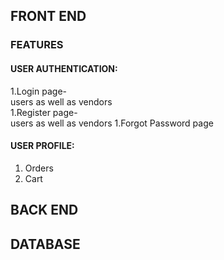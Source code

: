 
## FRONT END

### FEATURES

#### USER AUTHENTICATION:
1.Login page-  
  users as well as vendors  
1.Register page-  
  users as well as vendors 
1.Forgot Password page

#### USER PROFILE:
1. Orders
1. Cart


## BACK END


## DATABASE







<!-- separate database for username password and other things -->
<!-- tight security -->
<!-- database vs file space -->
<!-- convert images to base 64 -->
